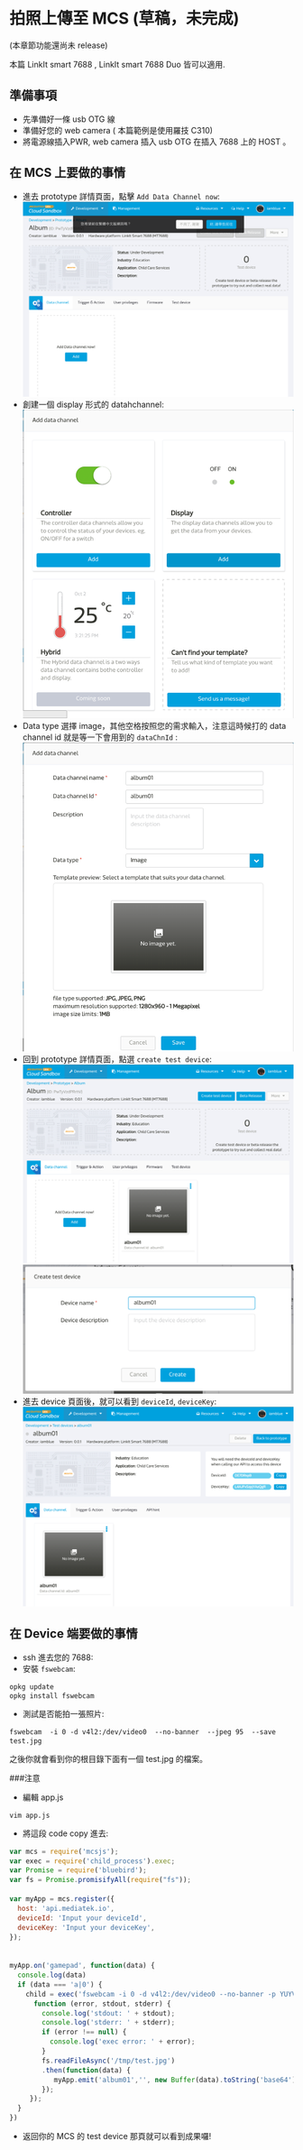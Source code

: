 # 拍照上傳至 MCS (草稿，未完成)

(本章節功能還尚未 release)

本篇 LinkIt smart 7688 , LinkIt smart 7688 Duo 皆可以適用.

## 準備事項

* 先準備好一條 usb OTG 線
* 準備好您的 web camera ( 本篇範例是使用羅技 C310)
* 將電源線插入PWR, web camera 插入 usb OTG 在插入 7688 上的 HOST 。

## 在 MCS 上要做的事情

* 進去 prototype 詳情頁面，點擊 `Add Data Channel now`:
![](imagedisplay01.png)
* 創建一個 display 形式的 datahchannel:
![](imagedisplay02.png)
* Data type 選擇 image，其他空格按照您的需求輸入，注意這時候打的 data channel id 就是等一下會用到的 `dataChnId` :
![](imagedisplay03.png)
* 回到 prototype 詳情頁面，點選 `create test device`:
![](imagedisplay04.png)
![](imagedisplay05.png)
* 進去 device 頁面後，就可以看到 `deviceId`, `deviceKey`:
![](imagedisplay06.png)


## 在 Device 端要做的事情

* ssh 進去您的 7688:
* 安裝 `fswebcam`:

```
opkg update
opkg install fswebcam
```
* 測試是否能拍一張照片:

```
fswebcam  -i 0 -d v4l2:/dev/video0  --no-banner  --jpeg 95  --save test.jpg
```
之後你就會看到你的根目錄下面有一個 test.jpg 的檔案。

###注意


* 編輯 app.js

```
vim app.js
```
* 將這段 code copy 進去:

``` js
var mcs = require('mcsjs');
var exec = require('child_process').exec;
var Promise = require('bluebird');
var fs = Promise.promisifyAll(require("fs"));

var myApp = mcs.register({
  host: 'api.mediatek.io',
  deviceId: 'Input your deviceId',
  deviceKey: 'Input your deviceKey',
});


myApp.on('gamepad', function(data) {
  console.log(data)
  if (data === 'a|0') {
    child = exec('fswebcam -i 0 -d v4l2:/dev/video0 --no-banner -p YUYV --jpeg 95 --save /tmp/test.jpg',
      function (error, stdout, stderr) {
        console.log('stdout: ' + stdout);
        console.log('stderr: ' + stderr);
        if (error !== null) {
          console.log('exec error: ' + error);
        }
        fs.readFileAsync('/tmp/test.jpg')
        .then(function(data) {
           myApp.emit('album01','', new Buffer(data).toString('base64'));
        });
     });
  }
})
```

* 返回你的 MCS 的 test device 那頁就可以看到成果囉!